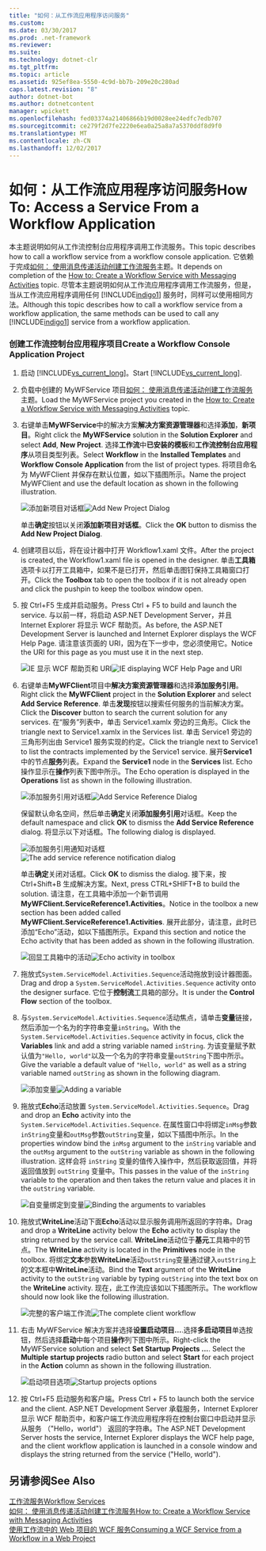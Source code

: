 ```yaml
---
title: "如何：从工作流应用程序访问服务"
ms.custom: 
ms.date: 03/30/2017
ms.prod: .net-framework
ms.reviewer: 
ms.suite: 
ms.technology: dotnet-clr
ms.tgt_pltfrm: 
ms.topic: article
ms.assetid: 925ef8ea-5550-4c9d-bb7b-209e20c280ad
caps.latest.revision: "8"
author: dotnet-bot
ms.author: dotnetcontent
manager: wpickett
ms.openlocfilehash: fed03374a21406866b19d0028ee24edfc7edb707
ms.sourcegitcommit: ce279f2d7fe2220e6ea0a25a8a7a5370ddf8d9f0
ms.translationtype: MT
ms.contentlocale: zh-CN
ms.lasthandoff: 12/02/2017
---
```

# <a name="how-to-access-a-service-from-a-workflow-application"></a><span data-ttu-id="ea569-102">如何：从工作流应用程序访问服务</span><span class="sxs-lookup"><span data-stu-id="ea569-102">How To: Access a Service From a Workflow Application</span></span>
<span data-ttu-id="ea569-103">本主题说明如何从工作流控制台应用程序调用工作流服务。</span><span class="sxs-lookup"><span data-stu-id="ea569-103">This topic describes how to call a workflow service from a workflow console application.</span></span> <span data-ttu-id="ea569-104">它依赖于完成[如何： 使用消息传递活动创建工作流服务](../../../../docs/framework/wcf/feature-details/how-to-create-a-workflow-service-with-messaging-activities.md)主题。</span><span class="sxs-lookup"><span data-stu-id="ea569-104">It depends on completion of the [How to: Create a Workflow Service with Messaging Activities](../../../../docs/framework/wcf/feature-details/how-to-create-a-workflow-service-with-messaging-activities.md) topic.</span></span> <span data-ttu-id="ea569-105">尽管本主题说明如何从工作流应用程序调用工作流服务，但是，当从工作流应用程序调用任何 [!INCLUDE[indigo1](../../../../includes/indigo1-md.md)] 服务时，同样可以使用相同方法。</span><span class="sxs-lookup"><span data-stu-id="ea569-105">Although this topic describes how to call a workflow service from a workflow application, the same methods can be used to call any [!INCLUDE[indigo1](../../../../includes/indigo1-md.md)] service from a workflow application.</span></span>  
  
### <a name="create-a-workflow-console-application-project"></a><span data-ttu-id="ea569-106">创建工作流控制台应用程序项目</span><span class="sxs-lookup"><span data-stu-id="ea569-106">Create a Workflow Console Application Project</span></span>  
  
1.  <span data-ttu-id="ea569-107">启动 [!INCLUDE[vs_current_long](../../../../includes/vs-current-long-md.md)]。</span><span class="sxs-lookup"><span data-stu-id="ea569-107">Start [!INCLUDE[vs_current_long](../../../../includes/vs-current-long-md.md)].</span></span>  
  
2.  <span data-ttu-id="ea569-108">负载中创建的 MyWFService 项目[如何： 使用消息传递活动创建工作流服务](../../../../docs/framework/wcf/feature-details/how-to-create-a-workflow-service-with-messaging-activities.md)主题。</span><span class="sxs-lookup"><span data-stu-id="ea569-108">Load the MyWFService project you created in the [How to: Create a Workflow Service with Messaging Activities](../../../../docs/framework/wcf/feature-details/how-to-create-a-workflow-service-with-messaging-activities.md) topic.</span></span>  
  
3.  <span data-ttu-id="ea569-109">右键单击**MyWFService**中的解决方案**解决方案资源管理器**和选择**添加**，**新项目**。</span><span class="sxs-lookup"><span data-stu-id="ea569-109">Right click the **MyWFService** solution in the **Solution Explorer** and select **Add**, **New Project**.</span></span> <span data-ttu-id="ea569-110">选择**工作流**中**已安装的模板**和**工作流控制台应用程序**从项目类型列表。</span><span class="sxs-lookup"><span data-stu-id="ea569-110">Select **Workflow** in the **Installed Templates** and **Workflow Console Application** from the list of project types.</span></span> <span data-ttu-id="ea569-111">将项目命名为 MyWFClient 并保存在默认位置，如以下插图所示。</span><span class="sxs-lookup"><span data-stu-id="ea569-111">Name the project MyWFClient and use the default location as shown in the following illustration.</span></span>  
  
     <span data-ttu-id="ea569-112">![添加新项目对话框](../../../../docs/framework/wcf/feature-details/media/addnewprojectdlg.JPG "AddNewProjectDlg")</span><span class="sxs-lookup"><span data-stu-id="ea569-112">![Add New Project Dialog](../../../../docs/framework/wcf/feature-details/media/addnewprojectdlg.JPG "AddNewProjectDlg")</span></span>  
  
     <span data-ttu-id="ea569-113">单击**确定**按钮以关闭**添加新项目对话框**。</span><span class="sxs-lookup"><span data-stu-id="ea569-113">Click the **OK** button to dismiss the **Add New Project Dialog**.</span></span>  
  
4.  <span data-ttu-id="ea569-114">创建项目以后，将在设计器中打开 Workflow1.xaml 文件。</span><span class="sxs-lookup"><span data-stu-id="ea569-114">After the project is created, the Workflow1.xaml file is opened in the designer.</span></span> <span data-ttu-id="ea569-115">单击**工具箱**选项卡以打开工具箱中，如果不是已打开，然后单击图钉保持工具箱窗口打开。</span><span class="sxs-lookup"><span data-stu-id="ea569-115">Click the **Toolbox** tab to open the toolbox if it is not already open and click the pushpin to keep the toolbox window open.</span></span>  
  
5.  <span data-ttu-id="ea569-116">按 Ctrl+F5 生成并启动服务。</span><span class="sxs-lookup"><span data-stu-id="ea569-116">Press Ctrl + F5 to build and launch the service.</span></span> <span data-ttu-id="ea569-117">与以前一样，将启动 ASP.NET Development Server，并且 Internet Explorer 将显示 WCF 帮助页。</span><span class="sxs-lookup"><span data-stu-id="ea569-117">As before, the ASP.NET Development Server is launched and Internet Explorer displays the WCF Help Page.</span></span> <span data-ttu-id="ea569-118">请注意该页面的 URI，因为在下一步中，您必须使用它。</span><span class="sxs-lookup"><span data-stu-id="ea569-118">Notice the URI for this page as you must use it in the next step.</span></span>  
  
     <span data-ttu-id="ea569-119">![IE 显示 WCF 帮助页和 URI](../../../../docs/framework/wcf/feature-details/media/iewcfhelppagewuri.JPG "IEWCFHelpPageWURI")</span><span class="sxs-lookup"><span data-stu-id="ea569-119">![IE displaying WCF Help Page and URI](../../../../docs/framework/wcf/feature-details/media/iewcfhelppagewuri.JPG "IEWCFHelpPageWURI")</span></span>  
  
6.  <span data-ttu-id="ea569-120">右键单击**MyWFClient**项目中**解决方案资源管理器**和选择**添加服务引用**。</span><span class="sxs-lookup"><span data-stu-id="ea569-120">Right click the **MyWFClient** project in the **Solution Explorer** and select **Add Service Reference**.</span></span> <span data-ttu-id="ea569-121">单击**发现**按钮以搜索任何服务的当前解决方案。</span><span class="sxs-lookup"><span data-stu-id="ea569-121">Click the **Discover** button to search the current solution for any services.</span></span> <span data-ttu-id="ea569-122">在“服务”列表中，单击 Service1.xamlx 旁边的三角形。</span><span class="sxs-lookup"><span data-stu-id="ea569-122">Click the triangle next to Service1.xamlx in the Services list.</span></span> <span data-ttu-id="ea569-123">单击 Service1 旁边的三角形列出由 Service1 服务实现的约定。</span><span class="sxs-lookup"><span data-stu-id="ea569-123">Click the triangle next to Service1 to list the contracts implemented by the Service1 service.</span></span> <span data-ttu-id="ea569-124">展开**Service1**中的节点**服务**列表。</span><span class="sxs-lookup"><span data-stu-id="ea569-124">Expand the **Service1** node in the **Services** list.</span></span> <span data-ttu-id="ea569-125">Echo 操作显示在**操作**列表下图中所示。</span><span class="sxs-lookup"><span data-stu-id="ea569-125">The Echo operation is displayed in the **Operations** list as shown in the following illustration.</span></span>  
  
     <span data-ttu-id="ea569-126">![添加服务引用对话框](../../../../docs/framework/wcf/feature-details/media/addservicereference.JPG "AddServiceReference")</span><span class="sxs-lookup"><span data-stu-id="ea569-126">![Add Service Reference Dialog](../../../../docs/framework/wcf/feature-details/media/addservicereference.JPG "AddServiceReference")</span></span>  
  
     <span data-ttu-id="ea569-127">保留默认命名空间，然后单击**确定**关闭**添加服务引用**对话框。</span><span class="sxs-lookup"><span data-stu-id="ea569-127">Keep the default namespace and click **OK** to dismiss the **Add Service Reference** dialog.</span></span> <span data-ttu-id="ea569-128">将显示以下对话框。</span><span class="sxs-lookup"><span data-stu-id="ea569-128">The following dialog is displayed.</span></span>  
  
     <span data-ttu-id="ea569-129">![添加服务引用通知对话框](../../../../docs/framework/wcf/feature-details/media/asrdlg.JPG "ASRDlg")</span><span class="sxs-lookup"><span data-stu-id="ea569-129">![The add service reference notification dialog](../../../../docs/framework/wcf/feature-details/media/asrdlg.JPG "ASRDlg")</span></span>  
  
     <span data-ttu-id="ea569-130">单击**确定**关闭对话框。</span><span class="sxs-lookup"><span data-stu-id="ea569-130">Click **OK** to dismiss the dialog.</span></span> <span data-ttu-id="ea569-131">接下来，按 Ctrl+Shift+B 生成解决方案。</span><span class="sxs-lookup"><span data-stu-id="ea569-131">Next, press CTRL+SHIFT+B to build the solution.</span></span> <span data-ttu-id="ea569-132">请注意，在工具箱中添加一个新节调用**MyWFClient.ServiceReference1.Activities**。</span><span class="sxs-lookup"><span data-stu-id="ea569-132">Notice in the toolbox a new section has been added called **MyWFClient.ServiceReference1.Activities**.</span></span> <span data-ttu-id="ea569-133">展开此部分，请注意，此时已添加“Echo”活动，如以下插图所示。</span><span class="sxs-lookup"><span data-stu-id="ea569-133">Expand this section and notice the Echo activity that has been added as shown in the following illustration.</span></span>  
  
     <span data-ttu-id="ea569-134">![回显工具箱中的活动](../../../../docs/framework/wcf/feature-details/media/echoactivity.JPG "EchoActivity")</span><span class="sxs-lookup"><span data-stu-id="ea569-134">![Echo activity in toolbox](../../../../docs/framework/wcf/feature-details/media/echoactivity.JPG "EchoActivity")</span></span>  
  
7.  <span data-ttu-id="ea569-135">拖放式<!--zz <xref:System.ServiceModel.Activities.Sequence>-->`System.ServiceModel.Activities.Sequence`活动拖放到设计器图面。</span><span class="sxs-lookup"><span data-stu-id="ea569-135">Drag and drop a <!--zz <xref:System.ServiceModel.Activities.Sequence>--> `System.ServiceModel.Activities.Sequence` activity onto the designer surface.</span></span> <span data-ttu-id="ea569-136">它位于**控制流**工具箱的部分。</span><span class="sxs-lookup"><span data-stu-id="ea569-136">It is under the **Control Flow** section of the toolbox.</span></span>  
  
8.  <span data-ttu-id="ea569-137">与<!--zz <xref:System.ServiceModel.Activities.Sequence>-->`System.ServiceModel.Activities.Sequence`活动焦点，请单击**变量**链接，然后添加一个名为的字符串变量`inString`。</span><span class="sxs-lookup"><span data-stu-id="ea569-137">With the <!--zz <xref:System.ServiceModel.Activities.Sequence>--> `System.ServiceModel.Activities.Sequence` activity in focus, click the **Variables** link and add a string variable named `inString`.</span></span> <span data-ttu-id="ea569-138">为该变量赋予默认值为`"Hello, world"`以及一个名为的字符串变量`outString`下图中所示。</span><span class="sxs-lookup"><span data-stu-id="ea569-138">Give the variable a default value of `"Hello, world"` as well as a string variable named `outString` as shown in the following diagram.</span></span>  
  
     <span data-ttu-id="ea569-139">![添加变量](../../../../docs/framework/wcf/feature-details/media/instringvar.JPG "inStringVar")</span><span class="sxs-lookup"><span data-stu-id="ea569-139">![Adding a variable](../../../../docs/framework/wcf/feature-details/media/instringvar.JPG "inStringVar")</span></span>  
  
9. <span data-ttu-id="ea569-140">拖放式**Echo**活动放置<!--zz <xref:System.ServiceModel.Activities.Sequence>--> `System.ServiceModel.Activities.Sequence`。</span><span class="sxs-lookup"><span data-stu-id="ea569-140">Drag and drop an **Echo** activity into the <!--zz <xref:System.ServiceModel.Activities.Sequence>--> `System.ServiceModel.Activities.Sequence`.</span></span> <span data-ttu-id="ea569-141">在属性窗口中将绑定`inMsg`参数`inString`变量和`outMsg`参数`outString`变量，如以下插图中所示。</span><span class="sxs-lookup"><span data-stu-id="ea569-141">In the properties window bind the `inMsg` argument to the `inString` variable and the `outMsg` argument to the `outString` variable as shown in the following illustration.</span></span> <span data-ttu-id="ea569-142">这样会将 `inString` 变量的值传入操作中，然后获取返回值，并将返回值放到 `outString` 变量中。</span><span class="sxs-lookup"><span data-stu-id="ea569-142">This passes in the value of the `inString` variable to the operation and then takes the return value and places it in the `outString` variable.</span></span>  
  
     <span data-ttu-id="ea569-143">![自变量绑定到变量](../../../../docs/framework/wcf/feature-details/media/argumentbind.JPG "ArgumentBind")</span><span class="sxs-lookup"><span data-stu-id="ea569-143">![Binding the arguments to variables](../../../../docs/framework/wcf/feature-details/media/argumentbind.JPG "ArgumentBind")</span></span>  
  
10. <span data-ttu-id="ea569-144">拖放式**WriteLine**活动下面**Echo**活动以显示服务调用所返回的字符串。</span><span class="sxs-lookup"><span data-stu-id="ea569-144">Drag and drop a **WriteLine** activity below the **Echo** activity to display the string returned by the service call.</span></span> <span data-ttu-id="ea569-145">**WriteLine**活动位于**基元**工具箱中的节点。</span><span class="sxs-lookup"><span data-stu-id="ea569-145">The **WriteLine** activity is located in the **Primitives** node in the toolbox.</span></span> <span data-ttu-id="ea569-146">将绑定**文本**参数**WriteLine**活动`outString`变量通过键入`outString`上的文本框中**WriteLine**活动。</span><span class="sxs-lookup"><span data-stu-id="ea569-146">Bind the **Text** argument of the **WriteLine** activity to the `outString` variable by typing `outString` into the text box on the **WriteLine** activity.</span></span> <span data-ttu-id="ea569-147">现在，此工作流应该如以下插图所示。</span><span class="sxs-lookup"><span data-stu-id="ea569-147">The workflow should now look like the following illustration.</span></span>  
  
     <span data-ttu-id="ea569-148">![完整的客户端工作流](../../../../docs/framework/wcf/feature-details/media/completeclientwf.JPG "CompleteClientWF")</span><span class="sxs-lookup"><span data-stu-id="ea569-148">![The complete client workflow](../../../../docs/framework/wcf/feature-details/media/completeclientwf.JPG "CompleteClientWF")</span></span>  
  
11. <span data-ttu-id="ea569-149">右击 MyWFService 解决方案并选择**设置启动项目...**.选择**多启动项目**单选按钮，然后选择**启动**中每个项目**操作**列下图中所示。</span><span class="sxs-lookup"><span data-stu-id="ea569-149">Right-click the MyWFService solution and select **Set Startup Projects ...**. Select the **Multiple startup projects** radio button and select **Start** for each project in the **Action** column as shown in the following illustration.</span></span>  
  
     <span data-ttu-id="ea569-150">![启动项目选项](../../../../docs/framework/wcf/feature-details/media/startupprojects.JPG "StartupProjects")</span><span class="sxs-lookup"><span data-stu-id="ea569-150">![Startup projects options](../../../../docs/framework/wcf/feature-details/media/startupprojects.JPG "StartupProjects")</span></span>  
  
12. <span data-ttu-id="ea569-151">按 Ctrl+F5 启动服务和客户端。</span><span class="sxs-lookup"><span data-stu-id="ea569-151">Press Ctrl + F5 to launch both the service and the client.</span></span> <span data-ttu-id="ea569-152">ASP.NET Development Server 承载服务，Internet Explorer 显示 WCF 帮助页中，和客户端工作流应用程序将在控制台窗口中启动并显示从服务 （"Hello，world"） 返回的字符串。</span><span class="sxs-lookup"><span data-stu-id="ea569-152">The ASP.NET Development Server hosts the service, Internet Explorer displays the WCF help page, and the client workflow application is launched in a console window and displays the string returned from the service ("Hello, world").</span></span>  
  
## <a name="see-also"></a><span data-ttu-id="ea569-153">另请参阅</span><span class="sxs-lookup"><span data-stu-id="ea569-153">See Also</span></span>  
 [<span data-ttu-id="ea569-154">工作流服务</span><span class="sxs-lookup"><span data-stu-id="ea569-154">Workflow Services</span></span>](../../../../docs/framework/wcf/feature-details/workflow-services.md)  
 [<span data-ttu-id="ea569-155">如何： 使用消息传递活动创建工作流服务</span><span class="sxs-lookup"><span data-stu-id="ea569-155">How to: Create a Workflow Service with Messaging Activities</span></span>](../../../../docs/framework/wcf/feature-details/how-to-create-a-workflow-service-with-messaging-activities.md)  
 [<span data-ttu-id="ea569-156">使用工作流中的 Web 项目的 WCF 服务</span><span class="sxs-lookup"><span data-stu-id="ea569-156">Consuming a WCF Service from a Workflow in a Web Project</span></span>](http://go.microsoft.com/fwlink/?LinkId=207725)
